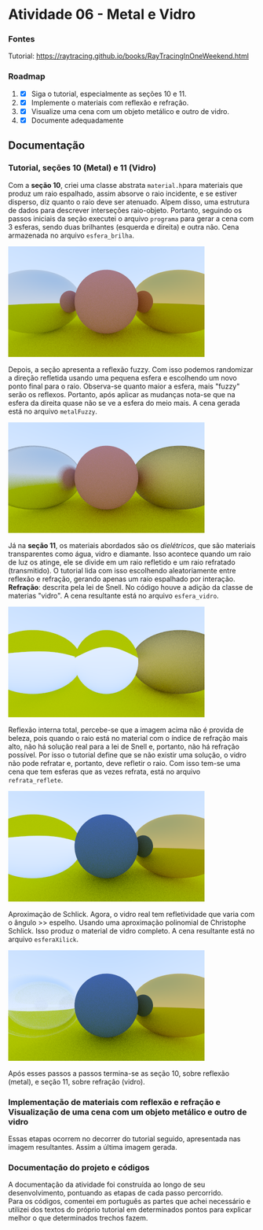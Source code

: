 # Atividade 06 - Metal e Vidro

### Fontes
Tutorial: https://raytracing.github.io/books/RayTracingInOneWeekend.html

### Roadmap
1) - [X] Siga o tutorial, especialmente as seções 10 e 11.
2) - [X] Implemente o materiais com reflexão e refração.
3) - [X] Visualize uma cena com um objeto metálico e outro de vidro.
4) - [X] Documente adequadamente

## Documentação

### Tutorial, seções 10 (Metal) e 11 (Vidro)
Com a **seção 10**, criei uma classe abstrata `material.h`para materiais que produz um raio espalhado, assim absorve o raio incidente, e se estiver disperso, diz quanto o raio deve ser atenuado. Alpem disso, uma estrutura de dados para descrever interseções raio-objeto. Portanto, seguindo os passos iniciais da seção executei o arquivo `programa` para gerar a cena com 3 esferas, sendo duas brilhantes (esquerda e direita) e outra não. Cena armazenada no arquivo `esfera_brilha`.

![imagem 1](./esfera_brilha.png)

Depois, a seção apresenta a reflexão fuzzy. Com isso podemos randomizar a direção refletida usando uma pequena esfera e escolhendo um novo ponto final para o raio. Observa-se quanto maior a esfera, mais "fuzzy" serão os reflexos. Portanto, após aplicar as mudanças nota-se que na esfera da direita quase não se ve a esfera do meio mais. A cena gerada está no arquivo `metalFuzzy`.

![imagem 2](./metalFuzzy.png)

Já na **seção 11**, os materiais abordados são os *dielétricos*, que são materiais transparentes como água, vidro e diamante. Isso acontece quando um raio de luz os atinge, ele se divide em um raio refletido e um raio refratado (transmitido). O tutorial lida com isso escolhendo aleatoriamente entre reflexão e refração, gerando apenas um raio espalhado por interação. **Refração**: descrita pela lei de Snell. No código houve a adição da classe de materias "vidro". A cena resultante está no arquivo `esfera_vidro`.

![imagem 3](./esfera_vidro.png)

Reflexão interna total, percebe-se que a imagem acima não é provida de beleza, pois quando o raio está no material com o índice de refração mais alto, não há solução real para a lei de Snell e, portanto, não há refração possível. Por isso o tutorial define que se não existir uma solução, o vidro não pode refratar e, portanto, deve refletir o raio. Com isso tem-se uma cena que tem esferas que as vezes refrata, está no arquivo `refrata_reflete`.

![imagem 4](./refrata_reflete.png)

Aproximação de Schlick. Agora, o vidro real tem refletividade que varia com o ângulo >> espelho. Usando uma aproximação polinomial de Christophe Schlick. Isso produz o material de vidro completo. A cena resultante está no arquivo `esferaXilick`.

![imagem 5](./esferaXilick.png)

Após esses passos a passos termina-se as seção 10, sobre reflexão (metal), e seção 11, sobre refração (vidro). 

### Implementação de materiais com reflexão e refração e Visualização de uma cena com um objeto metálico e outro de vidro
Essas etapas ocorrem no decorrer do tutorial seguido, apresentada nas imagem resultantes. Assim a última imagem gerada.

### Documentação do projeto e códigos

A documentação da atividade foi construída ao longo de seu desenvolvimento, pontuando as etapas de cada passo percorrido. <br>
Para os códigos, comentei em português as partes que achei necessário e utilizei dos textos do próprio tutorial em determinados pontos para explicar melhor o que determinados trechos fazem.